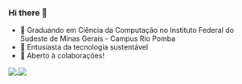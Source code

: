 ### Hi there 👋
- 🔭 Graduando em Ciência da Computação no Instituto Federal do Sudeste de Minas Gerais - Campus Rio Pomba
- 🌱 Entusiasta da tecnologia sustentável
- 👯 Aberto à colaborações!
<!--
Here are some ideas to get you started:

- 🔭 Graduando em Ciência da Computação no Instituto Federal do Sudeste de Minas Gerais - Campus Rio Pomba
- 🌱 Apaixonado por Arduino e 
- 👯 I’m looking to collaborate on ...
- 🤔 I’m looking for help with ...
- 💬 Ask me about ...
- 📫 How to reach me: ...
- 😄 Pronouns: ...
- ⚡ Fun fact: ...
-->

<a href="https://github.com/vitouncio/github-readme-stats">
  <img align="center" src="https://github-readme-stats.vercel.app/api?username=vitouncio&show_icons=true&theme=dark" />

</a>
<a href="https://github.com/vitouncio/github-readme-stats">
  <img align="center" src="https://github-readme-stats.vercel.app/api/top-langs/?username=vitouncio&layout=compact&theme=dark" />
</a>
